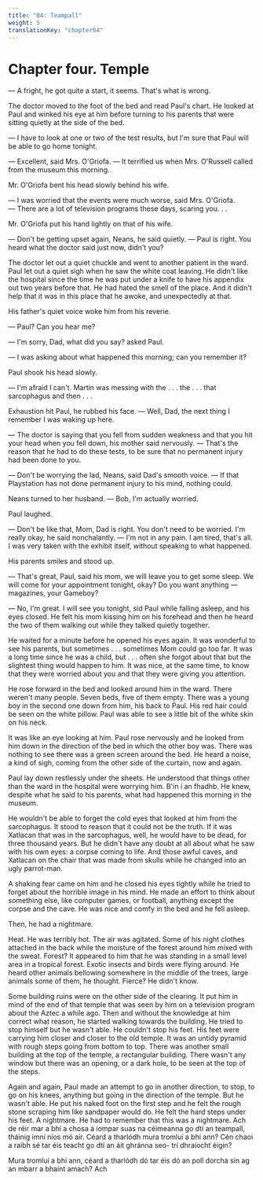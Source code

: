 ```yaml
---
title: "04: Teampall"
weight: 5
translationKey: "chapter04"
---
```


# Chapter four. Temple

— A fright, he got quite a start, it seems. That's what is wrong.

The doctor moved to the foot of the bed and read Paul's chart. He looked at Paul and winked his eye at him before turning to his parents that were sitting quietly at the side of the bed.

— I have to look at one or two of the test results, but I'm sure that Paul will be able to go home tonight.

— Excellent, said Mrs. O'Griofa. — It terrified us when Mrs. O'Russell called from the museum this morning.

Mr. O'Griofa bent his head slowly behind his wife.

— I was worried that the events were much worse, said Mrs. O'Griofa. — There are a lot of television programs these days, scaring you. . .

Mr. O'Griofa put his hand lightly on that of his wife.

— Don't be getting upset again, Neans, he said quietly. — Paul is right. You heard what the doctor said just now, didn't you?

The doctor let out a quiet chuckle and went to another patient in the ward. Paul let out a quiet sigh when he saw the white coat leaving. He didn't like the hospital since the time he was put under a knife to have his appendix out two years before that. He had hated the smell of the place. And it didn't help that it was in this place that he awoke, and unexpectedly at that.

His father's quiet voice woke him from his reverie.

— Paul? Can you hear me?

— I'm sorry, Dad, what did you say? asked Paul.

— I was asking about what happened this morning; can you remember it?

Paul shook his head slowly.

— I'm afraid I can't. Martin was messing with the . . . the . . . that sarcophagus and then . . .

Exhaustion hit Paul, he rubbed his face. — Well, Dad, the next thing I remember I was waking up here.

— The doctor is saying that you fell from sudden weakness and that you hit your head when you fell down, his mother said nervously. — That's the reason that he had to do these tests, to be sure that no permanent injury had been done to you.

— Don't be worrying the lad, Neans, said Dad's smooth voice. — If that Playstation has not done permanent injury to his mind, nothing could.

Neans turned to her husband. — Bob, I'm actually worried.

Paul laughed.

— Don't be like that, Mom, Dad is right. You don't need to be worried. I'm really okay, he said nonchalantly. — I'm not in any pain. I am tired, that's all. I was very taken with the exhibit itself, without speaking to what happened.

His parents smiles and stood up.

— That's great, Paul, said his mom, we will leave you to get some sleep. We will come for your appointment tonight, okay? Do you want anything — magazines, your Gameboy?

— No, I'm great. I will see you tonight, sid Paul while falling asleep, and his eyes closed. He felt his mom kissing him on his forehead and then he heard the two of them walking out while they talked quietly together.

He waited for a minute before he opened his eyes again. It was wonderful to see his parents, but sometimes . . . sometimes Mom could go too far. It was a long time since he was a child, but . . . often she forgot about that but the slightest thing would happen to him. It was nice, at the same time, to know that they were worried about you and that they were giving you attention.  

He rose forward in the bed and looked around him in the ward. There weren't many people. Seven beds, five of them empty. There was a young boy in the second one down from him, his back to Paul. His red hair could be seen on the white pillow. Paul was able to see a little bit of the white skin on his neck.

It was like an eye looking at him. Paul rose nervously and he looked from him down in the direction of the bed in which the other boy was. There was nothing to see there was a green screen around the bed. He heard a noise, a kind of sigh, coming from the other side of the curtain, now and again.

Paul lay down restlessly under the sheets. He understood that things other than the ward in the hospital were worrying him. B'in í an fhadhb. He knew, despite what he said to his parents, what had happened this morning in the museum.

He wouldn't be able to forget the cold eyes that looked at him from the sarcophagus. It stood to reason that it could not be the truth. If it was Xatlacan that was in the sarcophagus, well, he would have to be dead, for three thousand years. But he didn't have any doubt at all about what he saw with his own eyes: a corpse coming to life. And those awful caves, and Xatlacan on the chair that was made from skulls while he changed into an ugly parrot-man.

A shaking fear came on him and he closed his eyes tightly while he tried to forget about the horrible image in his mind. He made an effort to think about something else, like computer games, or football, anything except the corpse and the cave. He was nice and comfy in the bed and he fell asleep.

Then, he had a nightmare.

Heat. He was terribly hot. The air was agitated. Some of his night clothes attached in the back while the moisture of the forest around him mixed with the sweat.  Forest? It appeared to him that he was standing in a small level area in a tropical forest. Exotic insects and birds were flying around. He heard other animals bellowing somewhere in the middle of the trees, large animals some of them, he thought. Fierce? He didn't know.

Some building ruins were on the other side of the clearing. It put him in mind of the end of that temple that was seen by him on a television program about the Aztec a while ago. Then and without the knowledge at him correct what reason, he started walking towards the building. He tried to stop himself but he wasn't able. He couldn't stop his feet. His feet were carrying him closer and closer to the old temple. It was an untidy pyramid with rough steps going from bottom to top.  There was another small building at the top of the temple, a rectangular building. There wasn't any window but there was an opening, or a dark hole, to be seen at the top of the steps.

Again and again, Paul made an attempt to go in another direction, to stop, to go on his knees, anything but going in the direction of the temple. But he wasn't able. He put his naked foot on the first step and he felt the rough stone scraping him like sandpaper would do. He felt the hard steps under his feet. A nightmare. He had to remember that this was a nightmare. Ach de réir mar a bhí a chosa á iompar suas na céimeanna go dtí an teampall, tháinig imní níos mó air. Céard a tharlódh mura tromluí a bhí ann? Cén chaoi a raibh sé tar éis teacht go dtí an áit ghránna seo- trí dhraíocht éigin?

Mura tromluí a bhí ann, céard a tharlódh dó tar éis dó an poll dorcha sin ag an mbarr a bhaint amach? Ach